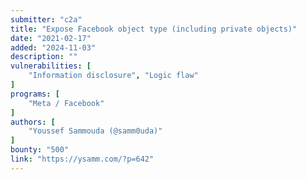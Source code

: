 ```yaml
---
submitter: "c2a"
title: "Expose Facebook object type (including private objects)"
date: "2021-02-17"
added: "2024-11-03"
description: ""
vulnerabilities: [
    "Information disclosure", "Logic flaw"
]
programs: [
    "Meta / Facebook"
]
authors: [
    "Youssef Sammouda (@samm0uda)"
]
bounty: "500"
link: "https://ysamm.com/?p=642"
---
```




